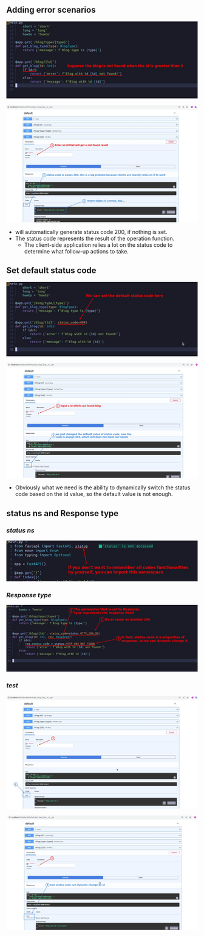 ## **Adding error scenarios**

![Alt add error condition](pic/01.jpg)

![Alt swagger test](pic/02.jpg)

- will automatically generate status code 200, if nothing is set.
- The status code represents the result of the operation function.
  - The client-side application relies a lot on the status code to determine what follow-up actions to take.

## **Set default status code**

![Alt set default status code](pic/03.jpg)

![Alt swagger test](pic/04.jpg)

- Obviously what we need is the ability to dynamically switch the status code based on the id value, so the default value is not enough.

## **status ns and Response type**

### _status ns_

![Alt import status](pic/05.jpg)

### _Response type_

![Alt Response type](pic/06.jpg)

### _test_

![Alt test 1](pic/07.jpg)

![Alt test 2](pic/08.jpg)
